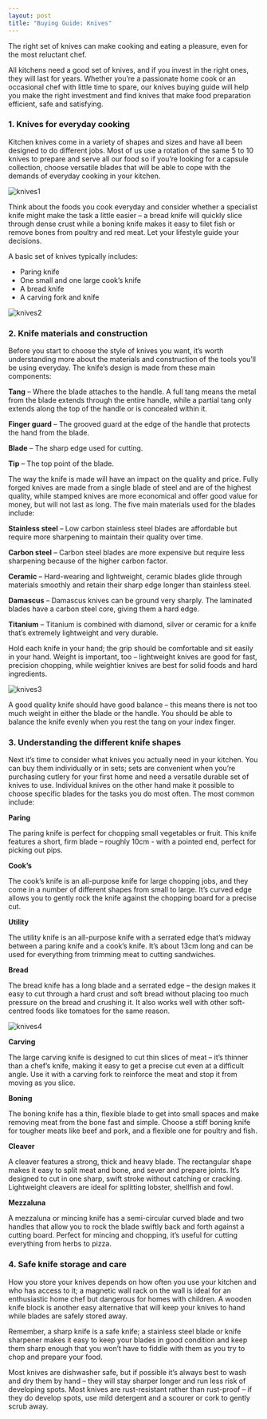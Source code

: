 ```yaml
---
layout: post
title: "Buying Guide: Knives"
---
```


The right set of knives can make cooking and eating a pleasure, even for the most reluctant chef.

All kitchens need a good set of knives, and if you invest in the right ones, they will last for years. Whether you’re a passionate home cook or an occasional chef with little time to spare, our knives buying guide will help you make the right investment and find knives that make food preparation efficient, safe and satisfying.

### 1. Knives for everyday cooking

Kitchen knives come in a variety of shapes and sizes and have all been designed to do different jobs. Most of us use a rotation of the same 5 to 10 knives to prepare and serve all our food so if you’re looking for a capsule collection, choose versatile blades that will be able to cope with the demands of everyday cooking in your kitchen.

![knives1](/images/knives1.jpg)

Think about the foods you cook everyday and consider whether a specialist knife might make the task a little easier – a bread knife will quickly slice through dense crust while a boning knife makes it easy to filet fish or remove bones from poultry and red meat. Let your lifestyle guide your decisions.

A basic set of knives typically includes:

- Paring knife 
- One small and one large cook’s knife 
- A bread knife 
- A carving fork and knife

![knives2](/images/knives2.jpg)

### 2. Knife materials and construction

Before you start to choose the style of knives you want, it’s worth understanding more about the materials and construction of the tools you’ll be using everyday. The knife’s design is made from these main components:

**Tang** – Where the blade attaches to the handle. A full tang means the metal from the blade extends through the entire handle, while a partial tang only extends along the top of the handle or is concealed within it.

**Finger guard** – The grooved guard at the edge of the handle that protects the hand from the blade.

**Blade** – The sharp edge used for cutting.

**Tip** – The top point of the blade.

The way the knife is made will have an impact on the quality and price. Fully forged knives are made from a single blade of steel and are of the highest quality, while stamped knives are more economical and offer good value for money, but will not last as long. The five main materials used for the blades include:

**Stainless steel** – Low carbon stainless steel blades are affordable but require more sharpening to maintain their quality over time.

**Carbon steel** – Carbon steel blades are more expensive but require less sharpening because of the higher carbon factor.

**Ceramic** – Hard-wearing and lightweight, ceramic blades glide through materials smoothly and retain their sharp edge longer than stainless steel.

**Damascus** – Damascus knives can be ground very sharply. The laminated blades have a carbon steel core, giving them a hard edge.

**Titanium** – Titanium is combined with diamond, silver or ceramic for a knife that’s extremely lightweight and very durable.

Hold each knife in your hand; the grip should be comfortable and sit easily in your hand. Weight is important, too – lightweight knives are good for fast, precision chopping, while weightier knives are best for solid foods and hard ingredients.

![knives3](/images/knives3.jpg)

A good quality knife should have good balance – this means there is not too much weight in either the blade or the handle. You should be able to balance the knife evenly when you rest the tang on your index finger.

### 3. Understanding the different knife shapes

Next it’s time to consider what knives you actually need in your kitchen. You can buy them individually or in sets; sets are convenient when you’re purchasing cutlery for your first home and need a versatile durable set of knives to use. Individual knives on the other hand make it possible to choose specific blades for the tasks you do most often. The most common include:

**Paring**

The paring knife is perfect for chopping small vegetables or fruit. This knife features a short, firm blade – roughly 10cm - with a pointed end, perfect for picking out pips.

**Cook’s**

The cook’s knife is an all-purpose knife for large chopping jobs, and they come in a number of different shapes from small to large. It’s curved edge allows you to gently rock the knife against the chopping board for a precise cut.

**Utility**

The utility knife is an all-purpose knife with a serrated edge that’s midway between a paring knife and a cook’s knife. It’s about 13cm long and can be used for everything from trimming meat to cutting sandwiches.

**Bread**

The bread knife has a long blade and a serrated edge – the design makes it easy to cut through a hard crust and soft bread without placing too much pressure on the bread and crushing it. It also works well with other soft-centred foods like tomatoes for the same reason.

![knives4](/images/knives4.jpg)

**Carving**
 
The large carving knife is designed to cut thin slices of meat – it’s thinner than a chef’s knife, making it easy to get a precise cut even at a difficult angle. Use it with a carving fork to reinforce the meat and stop it from moving as you slice.

**Boning**
 
The boning knife has a thin, flexible blade to get into small spaces and make removing meat from the bone fast and simple. Choose a stiff boning knife for tougher meats like beef and pork, and a flexible one for poultry and fish.

**Cleaver**
 
A cleaver features a strong, thick and heavy blade. The rectangular shape makes it easy to split meat and bone, and sever and prepare joints. It’s designed to cut in one sharp, swift stroke without catching or cracking. Lightweight cleavers are ideal for splitting lobster, shellfish and fowl.

**Mezzaluna**
 
A mezzaluna or mincing knife has a semi-circular curved blade and two handles that allow you to rock the blade swiftly back and forth against a cutting board. Perfect for mincing and chopping, it’s useful for cutting everything from herbs to pizza.

### 4. Safe knife storage and care

How you store your knives depends on how often you use your kitchen and who has access to it; a magnetic wall rack on the wall is ideal for an enthusiastic home chef but dangerous for homes with children. A wooden knife block is another easy alternative that will keep your knives to hand while blades are safely stored away.

Remember, a sharp knife is a safe knife; a stainless steel blade or knife sharpener makes it easy to keep your blades in good condition and keep them sharp enough that you won’t have to fiddle with them as you try to chop and prepare your food.

Most knives are dishwasher safe, but if possible it’s always best to wash and dry them by hand – they will stay sharper longer and run less risk of developing spots. Most knives are rust-resistant rather than rust-proof – if they do develop spots, use mild detergent and a scourer or cork to gently scrub away.
